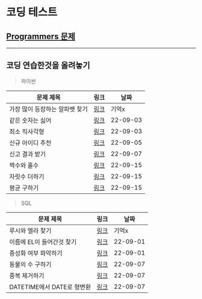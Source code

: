 # 코딩 테스트

## [Programmers 문제](https://programmers.co.kr/)
***
## 코딩 연습한것을 올려놓기
> 파이썬

  |문제 제목|링크|날짜|
  |-------------|---------|----------|
  |가장 많이 등장하는 알파벳 찾기|[링크](https://github.com/joesiheon496/coding_test_practice/blob/master/python/%EA%B0%80%EC%9E%A5_%EB%A7%8E%EC%9D%B4_%EB%93%B1%EC%9E%A5%ED%95%98%EB%8A%94_%EC%95%8C%ED%8C%8C%EB%B2%B3_%EC%B0%BE%EA%B8%B0.md)|기억x|
  |같은 숫자는 싫어|[링크](https://github.com/joesiheon496/coding_test_practice/blob/master/python/%EA%B0%99%EC%9D%80%20%EC%88%AB%EC%9E%90%EB%8A%94%20%EC%8B%AB%EC%96%B4.md)|22-09-03|
  |최소 직사각형|[링크](https://github.com/joesiheon496/coding_test_practice/blob/master/python/%EC%B5%9C%EC%86%8C%EC%A7%81%EC%82%AC%EA%B0%81%ED%98%95.md)|22-09-03|
  |신규 아이디 추천|[링크](https://github.com/joesiheon496/coding_test_practice/blob/master/python/%EC%8B%A0%EA%B7%9C%EC%95%84%EC%9D%B4%EB%94%94%20%EC%B6%94%EC%B2%9C.md)|22-09-05|
 |신고 결과 받기|[링크](https://github.com/joesiheon496/coding_test_practice/blob/master/python/%EC%8B%A0%EA%B3%A0%20%EA%B2%B0%EA%B3%BC%20%EB%B0%9B%EA%B8%B0.md)|22-09-07|
|짝수와 홀수|[링크](https://github.com/joesiheon496/coding_test_practice/blob/master/python/%EC%A7%9D%EC%88%98%EC%99%80%20%ED%99%80%EC%88%98.md)|22-09-15|
|자릿수 더하기|[링크](https://github.com/joesiheon496/coding_test_practice/blob/master/python/%EC%9E%90%EB%A6%BF%EC%88%98%20%EB%8D%94%ED%95%98%EA%B8%B0.md)|22-09-15|
|평균 구하기|[링크](https://github.com/joesiheon496/coding_test_practice/blob/master/python/%ED%8F%89%EA%B7%A0%20%EA%B5%AC%ED%95%98%EA%B8%B0.md)|22-09-15|
> SQL


  |문제 제목|링크|날짜|
  |-------------|-----|----------|
  |루시와 엘라 찾기|[링크](https://github.com/joesiheon496/coding_test_practice/blob/master/SQL/%EB%A3%A8%EC%8B%9C%EC%99%80%EC%97%98%EB%9D%BC%EC%B0%BE%EA%B8%B0.md)|기억x|
|이름에 EL이 들어간것 찾기|[링크](https://github.com/joesiheon496/coding_test_practice/blob/master/SQL/%EC%9D%B4%EB%A6%84%EC%97%90%20EL%EC%9D%B4%20%EB%93%A4%EC%96%B4%EA%B0%80%EB%8A%94%EA%B2%83%20%EC%B0%BE%EA%B8%B0.md)|22-09-01|
|중성화 여부 파악하기|[링크](https://github.com/joesiheon496/coding_test_practice/tree/master/SQL)|22-09-01|
|동물의 수 구하기|[링크](https://github.com/joesiheon496/coding_test_practice/blob/master/SQL/%EB%8F%99%EB%AC%BC%EC%9D%98%20%EC%88%98%20%EA%B5%AC%ED%95%98%EA%B8%B0.md)|22-09-07|
|중복 제거하기|[링크](https://github.com/joesiheon496/coding_test_practice/blob/master/SQL/%EC%A4%91%EB%B3%B5%20%EC%A0%9C%EA%B1%B0%ED%95%98%EA%B8%B0.md)|22-09-07|
|DATETIME에서 DATE로 형변환|[링크](https://github.com/joesiheon496/coding_test_practice/blob/master/SQL/DATETIME%EC%97%90%EC%84%9C%20DATE%EB%A1%9C%20%ED%98%95%EB%B3%80%ED%99%98.md)|22-09-07|
